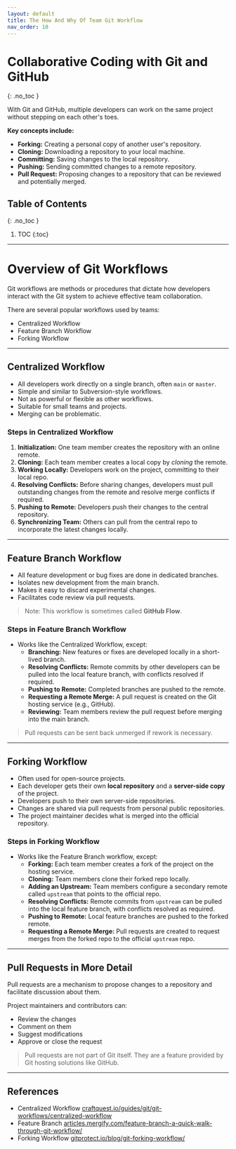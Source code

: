 ```yaml
---
layout: default
title: The How And Why Of Team Git Workflow
nav_order: 10
---
```


# Collaborative Coding with Git and GitHub 
{: .no_toc }

With Git and GitHub, multiple developers can work on the same project without stepping on each other's toes.

**Key concepts include:**

- **Forking:** Creating a personal copy of another user's repository.  
- **Cloning:** Downloading a repository to your local machine.  
- **Committing:** Saving changes to the local repository.  
- **Pushing:** Sending committed changes to a remote repository.  
- **Pull Request:** Proposing changes to a repository that can be reviewed and potentially merged.  

## Table of Contents
{: .no_toc }

1. TOC
{:toc}
---

# Overview of Git Workflows

Git workflows are methods or procedures that dictate how developers interact with the Git system to achieve effective team collaboration.  

There are several popular workflows used by teams:

- Centralized Workflow  
- Feature Branch Workflow  
- Forking Workflow  

---

## Centralized Workflow

- All developers work directly on a single branch, often `main` or `master`.  
- Simple and similar to Subversion-style workflows.  
- Not as powerful or flexible as other workflows.  
- Suitable for small teams and projects.  
- Merging can be problematic.  

### Steps in Centralized Workflow

1. **Initialization:** One team member creates the repository with an online remote.  
2. **Cloning:** Each team member creates a local copy by *cloning* the remote.  
3. **Working Locally:** Developers work on the project, committing to their local repo.  
4. **Resolving Conflicts:** Before sharing changes, developers must pull outstanding changes from the remote and resolve merge conflicts if required.  
5. **Pushing to Remote:** Developers push their changes to the central repository.  
6. **Synchronizing Team:** Others can pull from the central repo to incorporate the latest changes locally.  

---

## Feature Branch Workflow

- All feature development or bug fixes are done in dedicated branches.  
- Isolates new development from the main branch.  
- Makes it easy to discard experimental changes.  
- Facilitates code review via pull requests.  

> Note: This workflow is sometimes called **GitHub Flow**.  

### Steps in Feature Branch Workflow

- Works like the Centralized Workflow, except:  
  - **Branching:** New features or fixes are developed locally in a short-lived branch.  
  - **Resolving Conflicts:** Remote commits by other developers can be pulled into the local feature branch, with conflicts resolved if required.  
  - **Pushing to Remote:** Completed branches are pushed to the remote.  
  - **Requesting a Remote Merge:** A pull request is created on the Git hosting service (e.g., GitHub).  
  - **Reviewing:** Team members review the pull request before merging into the main branch.  

> Pull requests can be sent back unmerged if rework is necessary.  

---

## Forking Workflow

- Often used for open-source projects.  
- Each developer gets their own **local repository** and a **server-side copy** of the project.  
- Developers push to their own server-side repositories.  
- Changes are shared via pull requests from personal public repositories.  
- The project maintainer decides what is merged into the official repository.  

### Steps in Forking Workflow

- Works like the Feature Branch workflow, except:  
  - **Forking:** Each team member creates a fork of the project on the hosting service.  
  - **Cloning:** Team members clone their forked repo locally.  
  - **Adding an Upstream:** Team members configure a secondary remote called `upstream` that points to the official repo.  
  - **Resolving Conflicts:** Remote commits from `upstream` can be pulled into the local feature branch, with conflicts resolved as required.  
  - **Pushing to Remote:** Local feature branches are pushed to the forked remote.  
  - **Requesting a Remote Merge:** Pull requests are created to request merges from the forked repo to the official `upstream` repo.  

---

## Pull Requests in More Detail

Pull requests are a mechanism to propose changes to a repository and facilitate discussion about them.  

Project maintainers and contributors can:  

- Review the changes  
- Comment on them  
- Suggest modifications  
- Approve or close the request  

> Pull requests are not part of Git itself. They are a feature provided by Git hosting solutions like GitHub.  

---

## References

- Centralized Workflow [craftquest.io/guides/git/git-workflows/centralized-workflow](https://craftquest.io/guides/git/git-workflows/centralized-workflow)
- Feature Branch [articles.mergify.com/feature-branch-a-quick-walk-through-git-workflow/](https://articles.mergify.com/feature-branch-a-quick-walk-through-git-workflow/)
- Forking Workflow [gitprotect.io/blog/git-forking-workflow/](https://gitprotect.io/blog/git-forking-workflow/)
